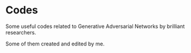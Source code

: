# Codes
Some useful codes related to Generative Adversarial Networks by brilliant researchers.

Some of them created and edited by me.
